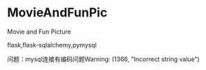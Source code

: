 # MovieAndFunPic
Movie and Fun Picture

flask,flask-sqlalchemy,pymysql

问题：mysql连接有编码问题Warning: (1366, "Incorrect string value")
